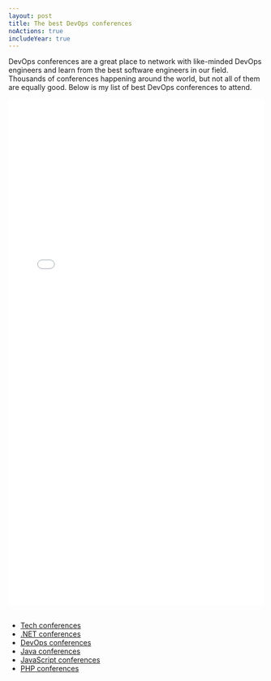 ```yaml
---
layout: post
title: The best DevOps conferences
noActions: true
includeYear: true
---
```


DevOps conferences are a great place to network with like-minded DevOps engineers and learn from the best software engineers in our field. Thousands of conferences happening around the world, but not all of them are equally good. Below is my list of best DevOps conferences to attend.

<div align="center">
<iframe width="100%" height="1000px" src="//dev.events/devops" title="DevOps conferences" frameborder="0" allow="accelerometer; autoplay; clipboard-write; encrypted-media; gyroscope; picture-in-picture" allowfullscreen></iframe>
</div>

<br>

- [Tech conferences](/conferences/tech)
- [.NET conferences](/conferences/dotnet)
- [DevOps conferences](/conferences/devops)
- [Java conferences](/conferences/java)
- [JavaScript conferences](/conferences/javascript)
- [PHP conferences](/conferences/php)

